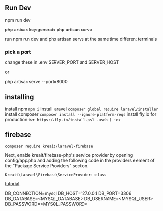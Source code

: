 ## Run Dev
npm run dev

php artisan key:generate
php artisan serve

run npm run dev and php artisan serve at the same time different terminals

### pick a port
change these in .env
SERVER_PORT and SERVER_HOST 

or 

php artisan serve --port=8000

## installing
install npm ```npm i```
install laravel  ```composer global require laravel/installer```
install composer ```composer install --ignore-platform-reqs```
install fly.io for production ```iwr https://fly.io/install.ps1 -useb | iex```

## firebase
```composer require kreait/laravel-firebase```

Next, enable kreait/firebase-php's service provider by opening config/app.php and adding the following code in the providers element of the "Package Service Providers" section.

```Kreait\Laravel\Firebase\ServiceProvider::class```

[tutorial](https://www.twilio.com/blog/create-restful-crud-api-php-using-laravel-google-firebase#:~:text=To%20access%20Firebase%20in%20Laravel,which%20also%20supports%20Lumen%20projects.)


DB_CONNECTION=mysql
DB_HOST=127.0.0.1
DB_PORT=3306
DB_DATABASE=<MYSQL_DATABASE>
DB_USERNAME=<MYSQL_USER>
DB_PASSWORD=<MYSQL_PASSWORD>
